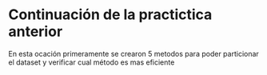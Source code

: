 # **Continuación de la practictica anterior**

En esta ocación primeramente se crearon 5 metodos para poder particionar el dataset y verificar cual método es mas eficiente
